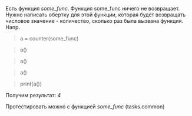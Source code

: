 Есть функция *some_func*. Функция some_func ничего не возвращает. 
Нужно написать обертку для этой функции, которая будет возвращать 
числовое значение - количество, сколько раз была вызвана функция.
Напр. 
> a = counter(some_func)

>a()

>a()

>a()

>print(a())

Получим результат: *4*

Протестировать можно с функцией *some_func* (tasks.common)